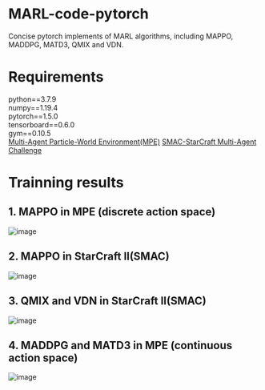 # MARL-code-pytorch
Concise pytorch implements of MARL algorithms, including MAPPO, MADDPG, MATD3, QMIX and VDN.

# Requirements
python==3.7.9<br />
numpy==1.19.4<br />
pytorch==1.5.0<br />
tensorboard==0.6.0<br />
gym==0.10.5<br />
[Multi-Agent Particle-World Environment(MPE)](https://github.com/openai/multiagent-particle-envs)
[SMAC-StarCraft Multi-Agent Challenge](https://github.com/oxwhirl/smac)



# Trainning results
## 1. MAPPO in MPE (discrete action space)
![image](https://github.com/Lizhi-sjtu/MARL-code-pytorch/blob/main/1.MAPPO_MPE/MAPPO_MPE_training_result.png)

## 2. MAPPO in  StarCraft II(SMAC)
![image](https://github.com/Lizhi-sjtu/MARL-code-pytorch/blob/main/2.MAPPO_SMAC/MAPPO_SMAC_training_result.png)

## 3. QMIX and VDN in StarCraft II(SMAC)
![image](https://github.com/Lizhi-sjtu/MARL-code-pytorch/blob/main/3.QMIX_VDN_SMAC/QMIX_SMAC_training_result.png)

## 4. MADDPG and MATD3 in MPE (continuous action space)
![image](https://github.com/Lizhi-sjtu/MARL-code-pytorch/blob/main/4.MADDPG_MATD3_MPE/MADDPG_MATD3_training_result.png)
